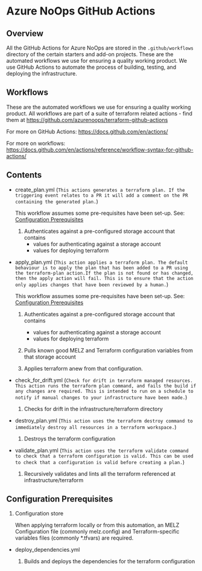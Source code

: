 # Azure NoOps GitHub Actions

## Overview

All the GitHub Actions for Azure NoOps are stored in the `.github/workflows` directory of the certain starters and add-on projects. These are the automated workflows we use for ensuring a quality working product. We use GitHub Actions to automate the process of building, testing, and deploying the infrastructure.

## Workflows

These are the automated workflows we use for ensuring a quality working product. All workflows are part of a suite of terraform related actions - find them at <https://github.com/azurenoops/terraform-github-actions>

For more on GitHub Actions: <https://docs.github.com/en/actions/>

For more on workflows: <https://docs.github.com/en/actions/reference/workflow-syntax-for-github-actions/>

## Contents

- create_plan.yml (`This actions generates a terraform plan. If the triggering event relates to a PR it will add a comment on the PR containing the generated plan.`)

    This workflow assumes some pre-requisites have been set-up. See: [Configuration Prerequisites](#configuration-prerequisites)

    1. Authenticates against a pre-configured storage account that contains
        - values for authenticating against a storage account
        - values for deploying terraform

- apply_plan.yml (`This action applies a terraform plan. The default behaviour is to apply the plan that has been added to a PR using the terraform-plan action.If the plan is not found or has changed, then the apply action will fail. This is to ensure that the action only applies changes that have been reviewed by a human.`)

    This workflow assumes some pre-requisites have been set-up. See: [Configuration Prerequisites](#configuration-prerequisites)

    1. Authenticates against a pre-configured storage account that contains
        - values for authenticating against a storage account
        - values for deploying terraform

    1. Pulls known good MELZ and Terraform configuration variables from that storage account

    1. Applies terraform anew from that configuration.

- check_for_drift.yml (`Check for drift in terraform managed resources. This action runs the terraform plan command, and fails the build if any changes are required. This is intended to run on a schedule to notify if manual changes to your infrastructure have been made.`)

    1. Checks for drift in the infrastructure/terraform directory

- destroy_plan.yml (`This action uses the terraform destroy command to immediately destroy all resources in a terraform workspace.`)

    1. Destroys the terraform configuration

- validate_plan.yml (`This action uses the terraform validate command to check that a terraform configuration is valid. This can be used to check that a configuration is valid before creating a plan.`)

    1. Recursively validates and lints all the terraform referenced at infrastructure/terraform

## Configuration Prerequisites

1. Configuration store

    When applying terraform locally or from this automation, an MELZ Configuration file (commonly melz.config) and Terraform-specific variables files (commonly *.tfvars) are required.

- deploy_dependencies.yml

    1. Builds and deploys the dependencies for the terraform configuration
